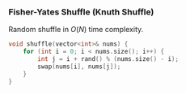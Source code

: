 ### Fisher-Yates Shuffle (Knuth Shuffle)

Random shuffle in $O(N)$ time complexity.

```cpp
void shuffle(vector<int>& nums) {
    for (int i = 0; i < nums.size(); i++) {
        int j = i + rand() % (nums.size() - i);
        swap(nums[i], nums[j]);
    }
}
```

